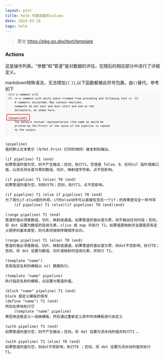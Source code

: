 ```yaml
---
layout: post
title: helm 内置函数和values
date: 2024-03-16
tags: helm
---
```

> 原文 https://pkg.go.dev/text/template

### Actions
这是操作列表。“参数”和“管道”是对数据的评估，在随后的相应部分中进行了详细定义。

markdown特殊语法，无法增加`{{` `}}`,以下函数都被此符号包裹。由`()`替代。参考如下
![](/images/posts/helm/01/1.png)

```
(pipeline)
值的默认文本表示（与fmt.Print 打印的相同）被复制到输出。

(if pipeline) T1 (end)
如果管道的值为空，则不产生输出；否则，执行T1。空值是 false、0、任何nil 指针或接口值，以及任何长度为零的数组、切片、映射或字符串。点不受影响。

(if pipeline) T1 (else) T0 (end)
如果管道的值为空，则执行T0；否则，执行T1。点不受影响。

(if pipeline) T1 (else if pipeline) T0 (end)
为了简化if-else链的外观，if的else动作可以直接包含另一个if；的效果是完全一样书写
	(if pipeline) T1 (else)(if pipeline) T0 (end)(end)

(range pipeline) T1 (end)
管道的值必须是数组、切片、映射或通道。如果管道的值长度为零，则不输出任何内容；否则，将 dot 设置为数组的连续元素，slice 或 map 并执行 T1。如果值是映射并且键是具有定义顺序的基本类型，则元素将按排序键顺序访问。

(range pipeline) T1 (else) T0 (end)
管道的值必须是数组、切片、映射或通道。如果管道的值长度为零，则dot不受影响，执行T0；否则，将 dot 设置为数组、切片或映射的连续元素，并执行 T1。

(template "name")
具有指定名称的模板以 nil 数据执行。

(template "name" pipeline)
执行指定名称的模板，点设置为管道的值。

(block "name" pipeline) T1 (end)
block 是定义模板的简写
(define "name") T1 (end)
然后在原地执行它
	(template "name" pipeline)
典型用途是定义一组根模板，然后通过重新定义其中的块模板进行自定义

(with pipeline) T1 (end)
如果管道的值为空，则不产生输出；否则，将 dot 设置为流水线的值并执行T1 。

(with pipeline) T1 (else) T0 (end)
如果管道的值为空，则dot不受影响，执行T0 ；否则，将 dot 设置为流水线的值并执行 T1。
```